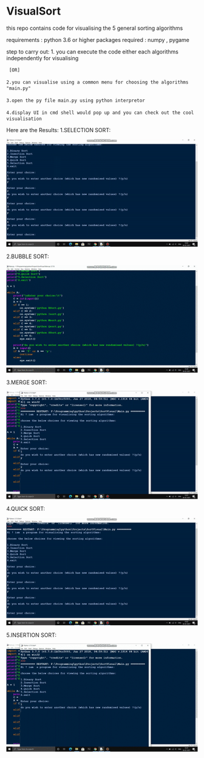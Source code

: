 # VisualSort
this repo contains code for visualising the 5 general sorting algorithms

requirements : python 3.6 or higher
packages required : numpy , pygame

step to carry out:
    1. you can execute the code either each algorithms independently for visualising 
     
     [OR]
 
    2.you can visualise using a common menu for choosing the algorithms "main.py"

    3.open the py file main.py using python interpretor

    4.display UI in cmd shell would pop up and you can check out the cool visualisation

Here are the Results:
1.SELECTION SORT:
<p align="center">
  <img src="selectionSort.gif" alt="animated" />
</p>

2.BUBBLE SORT:
<p align="center">
  <img src="bubbleSort.gif" alt="animated" />
</p>

3.MERGE SORT:
<p align="center">
  <img src="mergeSort.gif" alt="animated" />
</p>

4.QUICK SORT:
<p align="center">
  <img src="quickSort.gif" alt="animated" />
</p>

5.INSERTION SORT:
<p align="center">
  <img src="insertionSort.gif" alt="animated" />
</p>
